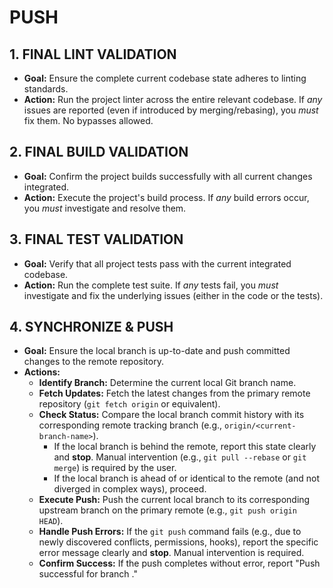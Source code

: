 # PUSH
## 1. FINAL LINT VALIDATION
- **Goal:** Ensure the complete current codebase state adheres to linting standards.
- **Action:** Run the project linter across the entire relevant codebase. If *any* issues are reported (even if introduced by merging/rebasing), you *must* fix them. No bypasses allowed.

## 2. FINAL BUILD VALIDATION
- **Goal:** Confirm the project builds successfully with all current changes integrated.
- **Action:** Execute the project's build process. If *any* build errors occur, you *must* investigate and resolve them.

## 3. FINAL TEST VALIDATION
- **Goal:** Verify that all project tests pass with the current integrated codebase.
- **Action:** Run the complete test suite. If *any* tests fail, you *must* investigate and fix the underlying issues (either in the code or the tests).

## 4. SYNCHRONIZE & PUSH
- **Goal:** Ensure the local branch is up-to-date and push committed changes to the remote repository.
- **Actions:**
    - **Identify Branch:** Determine the current local Git branch name.
    - **Fetch Updates:** Fetch the latest changes from the primary remote repository (`git fetch origin` or equivalent).
    - **Check Status:** Compare the local branch commit history with its corresponding remote tracking branch (e.g., `origin/<current-branch-name>`).
        - If the local branch is behind the remote, report this state clearly and **stop**. Manual intervention (e.g., `git pull --rebase` or `git merge`) is required by the user.
        - If the local branch is ahead of or identical to the remote (and not diverged in complex ways), proceed.
    - **Execute Push:** Push the current local branch to its corresponding upstream branch on the primary remote (e.g., `git push origin HEAD`).
    - **Handle Push Errors:** If the `git push` command fails (e.g., due to newly discovered conflicts, permissions, hooks), report the specific error message clearly and **stop**. Manual intervention is required.
    - **Confirm Success:** If the push completes without error, report "Push successful for branch <current-branch-name>."
